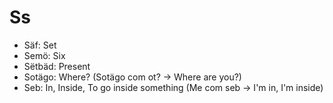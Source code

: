 # Ss
- Säf: Set
- Semö: Six
- Sëtbäd: Present
- Sotägo: Where? (Sotägo com ot? → Where are you?)
- Seb: In, Inside, To go inside something (Me com seb -> I'm in, I'm inside)
